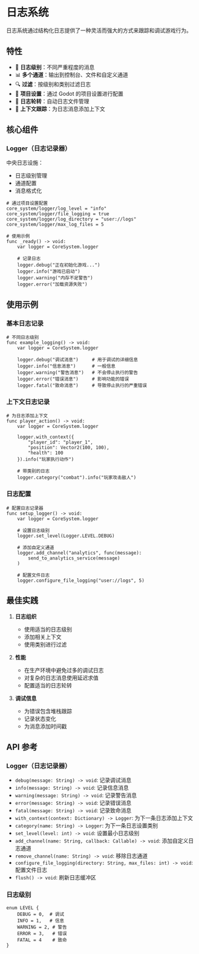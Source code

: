 # 日志系统

日志系统通过结构化日志提供了一种灵活而强大的方式来跟踪和调试游戏行为。

## 特性

- 📝 **日志级别**：不同严重程度的消息
- 📊 **多个通道**：输出到控制台、文件和自定义通道
- 🔍 **过滤**：按级别和类别过滤日志
- 📱 **项目设置**：通过 Godot 的项目设置进行配置
- 🔄 **日志轮转**：自动日志文件管理
- 🎯 **上下文跟踪**：为日志消息添加上下文

## 核心组件

### Logger（日志记录器）

中央日志设施：
- 日志级别管理
- 通道配置
- 消息格式化

```gdscript
# 通过项目设置配置
core_system/logger/log_level = "info"
core_system/logger/file_logging = true
core_system/logger/log_directory = "user://logs"
core_system/logger/max_log_files = 5

# 使用示例
func _ready() -> void:
    var logger = CoreSystem.logger
    
    # 记录日志
    logger.debug("正在初始化游戏...")
    logger.info("游戏已启动")
    logger.warning("内存不足警告")
    logger.error("加载资源失败")
```

## 使用示例

### 基本日志记录

```gdscript
# 不同日志级别
func example_logging() -> void:
    var logger = CoreSystem.logger
    
    logger.debug("调试消息")     # 用于调试的详细信息
    logger.info("信息消息")      # 一般信息
    logger.warning("警告消息")   # 不会停止执行的警告
    logger.error("错误消息")     # 影响功能的错误
    logger.fatal("致命消息")     # 导致停止执行的严重错误
```

### 上下文日志记录

```gdscript
# 为日志添加上下文
func player_action() -> void:
    var logger = CoreSystem.logger
    
    logger.with_context({
        "player_id": "player_1",
        "position": Vector2(100, 100),
        "health": 100
    }).info("玩家执行动作")
    
    # 带类别的日志
    logger.category("combat").info("玩家攻击敌人")
```

### 日志配置

```gdscript
# 配置日志记录器
func setup_logger() -> void:
    var logger = CoreSystem.logger
    
    # 设置日志级别
    logger.set_level(Logger.LEVEL.DEBUG)
    
    # 添加自定义通道
    logger.add_channel("analytics", func(message):
        send_to_analytics_service(message)
    )
    
    # 配置文件日志
    logger.configure_file_logging("user://logs", 5)
```

## 最佳实践

1. **日志组织**
   - 使用适当的日志级别
   - 添加相关上下文
   - 使用类别进行过滤

2. **性能**
   - 在生产环境中避免过多的调试日志
   - 对复杂的日志消息使用延迟求值
   - 配置适当的日志轮转

3. **调试信息**
   - 为错误包含堆栈跟踪
   - 记录状态变化
   - 为消息添加时间戳

## API 参考

### Logger（日志记录器）
- `debug(message: String) -> void`: 记录调试消息
- `info(message: String) -> void`: 记录信息消息
- `warning(message: String) -> void`: 记录警告消息
- `error(message: String) -> void`: 记录错误消息
- `fatal(message: String) -> void`: 记录致命消息
- `with_context(context: Dictionary) -> Logger`: 为下一条日志添加上下文
- `category(name: String) -> Logger`: 为下一条日志设置类别
- `set_level(level: int) -> void`: 设置最小日志级别
- `add_channel(name: String, callback: Callable) -> void`: 添加自定义日志通道
- `remove_channel(name: String) -> void`: 移除日志通道
- `configure_file_logging(directory: String, max_files: int) -> void`: 配置文件日志
- `flush() -> void`: 刷新日志缓冲区

### 日志级别
```gdscript
enum LEVEL {
    DEBUG = 0,  # 调试
    INFO = 1,   # 信息
    WARNING = 2, # 警告
    ERROR = 3,   # 错误
    FATAL = 4    # 致命
}
```
